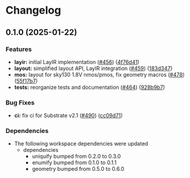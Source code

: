 # Changelog

## 0.1.0 (2025-01-22)


### Features

* **layir:** initial LayIR implementation ([#456](https://github.com/ucb-substrate/substrate2/issues/456)) ([4f76d41](https://github.com/ucb-substrate/substrate2/commit/4f76d41c86fd0c57e525f40c976b5eeb0bbd4c68))
* **layout:** simplified layout API, LayIR integration ([#459](https://github.com/ucb-substrate/substrate2/issues/459)) ([183d347](https://github.com/ucb-substrate/substrate2/commit/183d347c19e6fe98cf870be4716e7249f23bd423))
* **mos:** layout for sky130 1.8V nmos/pmos, fix geometry macros ([#478](https://github.com/ucb-substrate/substrate2/issues/478)) ([55f17b7](https://github.com/ucb-substrate/substrate2/commit/55f17b72ab90e12efb57d97fdad6b4e5373c30e2))
* **tests:** reorganize tests and documentation ([#464](https://github.com/ucb-substrate/substrate2/issues/464)) ([928b9b7](https://github.com/ucb-substrate/substrate2/commit/928b9b7c45dc334ca11d86e4564edc58bf6db6f2))


### Bug Fixes

* **ci:** fix ci for Substrate v2.1 ([#490](https://github.com/ucb-substrate/substrate2/issues/490)) ([cc09d71](https://github.com/ucb-substrate/substrate2/commit/cc09d7199b41fb2986d1d733aa3678db49464f70))


### Dependencies

* The following workspace dependencies were updated
  * dependencies
    * uniquify bumped from 0.2.0 to 0.3.0
    * enumify bumped from 0.1.0 to 0.1.1
    * geometry bumped from 0.5.0 to 0.6.0
